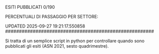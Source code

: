 ESITI PUBBLICATI 0/190 

PERCENTUALI DI PASSAGGIO PER SETTORE:

UPDATED 2025-09-27 19:21:17.550858
###################################################### 

Si tratta di un semplice script in python per controllare quando sono pubblicati gli esiti (ASN 2021, sesto quadrimestre).

